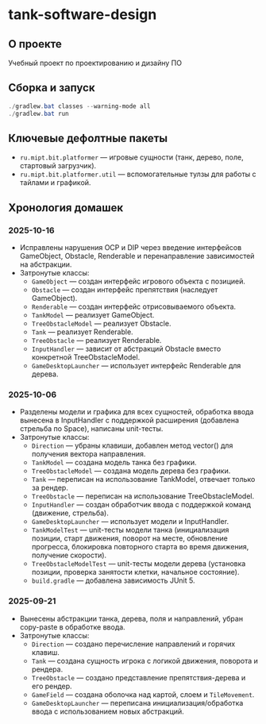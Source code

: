 # tank-software-design

## О проекте
Учебный проект по проектированию и дизайну ПО

## Сборка и запуск
```powershell
./gradlew.bat classes --warning-mode all
./gradlew.bat run
```

## Ключевые дефолтные пакеты
- `ru.mipt.bit.platformer` — игровые сущности (танк, дерево, поле, стартовый загрузчик).
- `ru.mipt.bit.platformer.util` — вспомогательные тулзы для работы с тайлами и графикой.

## Хронология домашек
### 2025-10-16
- Исправлены нарушения OCP и DIP через введение интерфейсов GameObject, Obstacle, Renderable и перенаправление зависимостей на абстракции.
- Затронутые классы:
	- `GameObject` — создан интерфейс игрового объекта с позицией.
	- `Obstacle` — создан интерфейс препятствия (наследует GameObject).
	- `Renderable` — создан интерфейс отрисовываемого объекта.
	- `TankModel` — реализует GameObject.
	- `TreeObstacleModel` — реализует Obstacle.
	- `Tank` — реализует Renderable.
	- `TreeObstacle` — реализует Renderable.
	- `InputHandler` — зависит от абстракций Obstacle вместо конкретной TreeObstacleModel.
	- `GameDesktopLauncher` — использует интерфейс Renderable для дерева.

### 2025-10-06
- Разделены модели и графика для всех сущностей, обработка ввода вынесена в InputHandler с поддержкой расширения (добавлена стрельба по Space), написаны unit-тесты.
- Затронутые классы:
	- `Direction` — убраны клавиши, добавлен метод vector() для получения вектора направления.
	- `TankModel` — создана модель танка без графики.
	- `TreeObstacleModel` — создана модель дерева без графики.
	- `Tank` — переписан на использование TankModel, отвечает только за рендер.
	- `TreeObstacle` — переписан на использование TreeObstacleModel.
	- `InputHandler` — создан обработчик ввода с поддержкой команд (движение, стрельба).
	- `GameDesktopLauncher` — использует модели и InputHandler.
	- `TankModelTest` — unit-тесты модели танка (инициализация позиции, старт движения, поворот на месте, обновление прогресса, блокировка повторного старта во время движения, получение скорости).
	- `TreeObstacleModelTest` — unit-тесты модели дерева (установка позиции, проверка занятости клетки, начальное состояние).
	- `build.gradle` — добавлена зависимость JUnit 5.

### 2025-09-21
- Вынесены абстракции танка, дерева, поля и направлений, убран copy-paste в обработке ввода.
- Затронутые классы:
	- `Direction` — создано перечисление направлений и горячих клавиш.
	- `Tank` — создана сущность игрока с логикой движения, поворота и рендера.
	- `TreeObstacle` — создано представление препятствия-дерева и его рендер.
	- `GameField` — создана оболочка над картой, слоем и `TileMovement`.
	- `GameDesktopLauncher` — переписана инициализация/обработка ввода с использованием новых абстракций.
